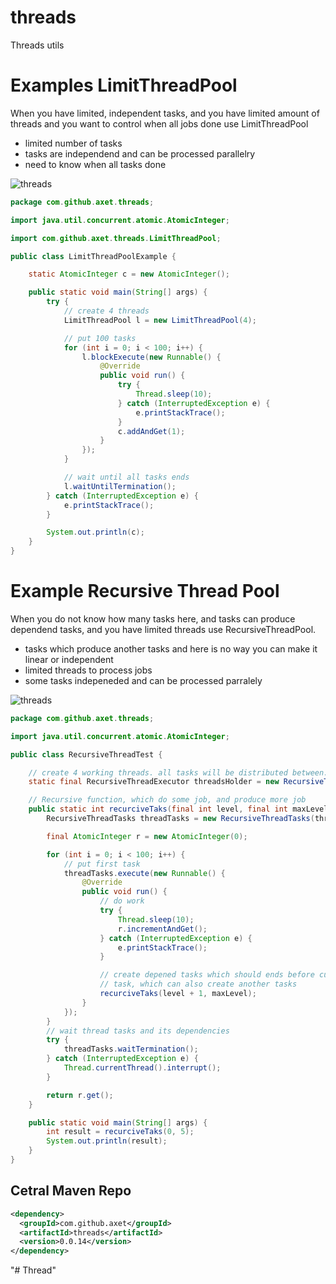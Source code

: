 # threads

Threads utils

# Examples LimitThreadPool

When you have limited, independent tasks, and you have limited amount of threads and you want to control when all jobs done use LimitThreadPool

  * limited number of tasks
  * tasks are independend and can be processed parallelry
  * need to know when all tasks done

![threads](/docs/LimitThreadPool.png)

```java
package com.github.axet.threads;

import java.util.concurrent.atomic.AtomicInteger;

import com.github.axet.threads.LimitThreadPool;

public class LimitThreadPoolExample {

    static AtomicInteger c = new AtomicInteger();

    public static void main(String[] args) {
        try {
            // create 4 threads
            LimitThreadPool l = new LimitThreadPool(4);

            // put 100 tasks
            for (int i = 0; i < 100; i++) {
                l.blockExecute(new Runnable() {
                    @Override
                    public void run() {
                        try {
                            Thread.sleep(10);
                        } catch (InterruptedException e) {
                            e.printStackTrace();
                        }
                        c.addAndGet(1);
                    }
                });
            }

            // wait until all tasks ends
            l.waitUntilTermination();
        } catch (InterruptedException e) {
            e.printStackTrace();
        }

        System.out.println(c);
    }
}
```

# Example Recursive Thread Pool

When you do not know how many tasks here, and tasks can produce dependend tasks, and you have limited threads use RecursiveThreadPool.

  * tasks which produce another tasks and here is no way you can make it linear or independent
  * limited threads to process jobs
  * some tasks indepeneded and can be processed parralely

![threads](/docs/RecursiveThreadPool.png)

```java
package com.github.axet.threads;

import java.util.concurrent.atomic.AtomicInteger;

public class RecursiveThreadTest {

    // create 4 working threads. all tasks will be distributed between.
    static final RecursiveThreadExecutor threadsHolder = new RecursiveThreadExecutor(4);

    // Recursive function, which do some job, and produce more job
    public static int recurciveTaks(final int level, final int maxLevel) {
        RecursiveThreadTasks threadTasks = new RecursiveThreadTasks(threadsHolder);

        final AtomicInteger r = new AtomicInteger(0);

        for (int i = 0; i < 100; i++) {
            // put first task
            threadTasks.execute(new Runnable() {
                @Override
                public void run() {
                    // do work
                    try {
                        Thread.sleep(10);
                        r.incrementAndGet();
                    } catch (InterruptedException e) {
                        e.printStackTrace();
                    }

                    // create depened tasks which should ends before current
                    // task, which can also create another tasks
                    recurciveTaks(level + 1, maxLevel);
                }
            });
        }
        // wait thread tasks and its dependencies
        try {
            threadTasks.waitTermination();
        } catch (InterruptedException e) {
            Thread.currentThread().interrupt();
        }

        return r.get();
    }

    public static void main(String[] args) {
        int result = recurciveTaks(0, 5);
        System.out.println(result);
    }
}    
```

## Cetral Maven Repo

```xml
<dependency>
  <groupId>com.github.axet</groupId>
  <artifactId>threads</artifactId>
  <version>0.0.14</version>
</dependency>
```
"# Thread" 
